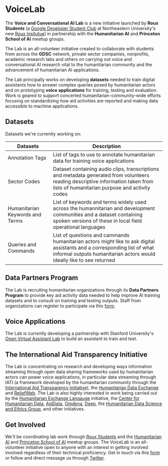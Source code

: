 # VoiceLab

The **Voice and Conversational AI Lab** is a new initiative launched by **Roux Students** (a [Google Developer Student Club](https://gdsc.community.dev/) at Northeastern University's new [Roux Insitutue](https://roux.northeastern.edu/)) in partnership with the **Humanitarian AI** and **Princeton School of AI** meetup groups.

The Lab is an all-volunteer initiative created to collaborate with students from across the **GDSC** network, private sector companies, nonprofits, academic research labs and others on carrying out voice and conversational AI research vital to the humanitarian community and the advancement of humanitarian AI applications.

The Lab principally works on developing **datasets** needed to train digital assistants how to answer complex queries posed by humanitarian actors and on prototyping **voice applications** for training, testing and evaluation. Work is geared to support concerted humanitarian-community-wide efforts focusing on standardizing how aid activities are reported and making data accessible to machine applications.

## Datasets

Datasets we're currently working on:

Datasets | Description
---- | ----
Annotation Tags | List of tags to use to annotate humanitarian data for training voice applications
Sector Codes | Dataset containing audio clips, transcriptions and metadata generated from volunteers reading descriptive information taken from lists of humanitarian purpose and activity codes
Humanitarian Keywords and Terms | List of keywords and terms widely used across the humannitarian and development communities and a dataset containing spoken versions of these in local field operational languages
Queries and Commands | List of questions and cammands humanitarian actors might like to ask digital assistants and a corresponding list of what informal outputs humanitarian actors would ideally like to see returned

## Data Partners Program

The Lab is recruiting humanitarian organizations through its **Data Partners Program** to provide key aid activity data needed to help improve AI training datasets and to consult on training and testing outputs. Staff from organizations can register to participate via this [form](https://docs.google.com/forms/d/e/1FAIpQLSctRp_vi-Bf5NepyIL2UvZIWgI6ekwQUa7YDRvfgSTXq3X5rw/viewform?usp=sf_link).

## Voice Applications

The Lab is currently developing a partnership with Stanford University's [Open Virtual Assistant Lab](https://oval.cs.stanford.edu/) to build an assistant to train and test.

## The International Aid Transparency Initiative

The Lab is concentrating on research and developing ways information streaming through open data sharing frameworks used by humanitarian actors can power voice applications, in particular data streaming through IATI (a framework developed by the humanitarian community through the [International Aid Transparency Initiative](https://iatistandard.org/en/)), the [Humanitarian Data Exchange](https://data.humdata.org/) and [ReliefWeb](https://reliefweb.int/). The Lab is also highly interested in work being carried out by the [Humanitarian Exchange Langauge](https://hxlstandard.org/) initiative, the [Center for Humanitarian Data](https://centre.humdata.org/), [AidData](https://www.aiddata.org/), [Omdena](https://omdena.com/), [Deep](https://thedeep.io/), the [Humanitarian Data Science and Ethics Group](https://www.hum-dseg.org/), and other initiatives. 

## Get Involved

We'll be coordinating lab work through [Roux Students](https://gdsc.community.dev/northeastern-university-portland/) and the [Humanitarian AI](https://humanitarianai.org) and [Princeton School of AI](https://www.meetup.com/Princeton-School-of-AI/) meetup groups. The VoiceLab is an all-volunteer initiative open to anyone with an interest in getting involved involved regardless of their technical proficiency. Get in touch via this [form](https://docs.google.com/forms/d/e/1FAIpQLSe5hMIJYrga7gk3tavB_e81cSabDUHhsWc3wmOBbWwpm1bQ1Q/viewform?usp=sf_link) or follow and direct message us through [Twitter](https://twitter.com/RouxStudents).
